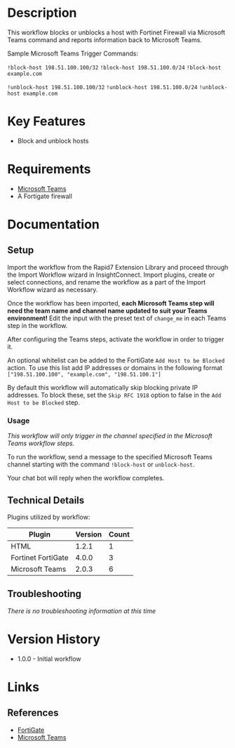 # Description

This workflow blocks or unblocks a host with Fortinet Firewall via Microsoft Teams command and reports information back to Microsoft Teams.

Sample Microsoft Teams Trigger Commands:

`!block-host 198.51.100.100/32`
`!block-host 198.51.100.0/24`
`!block-host example.com`

`!unblock-host 198.51.100.100/32`
`!unblock-host 198.51.100.0/24`
`!unblock-host example.com`

# Key Features

* Block and unblock hosts 

# Requirements


* [Microsoft Teams](https://insightconnect.help.rapid7.com/docs/microsoft-teams)
* A Fortigate firewall

# Documentation

## Setup

Import the workflow from the Rapid7 Extension Library and proceed through the Import Workflow wizard in InsightConnect. Import plugins, create or select connections, and rename the workflow as a part of the Import Workflow wizard as necessary.

Once the workflow has been imported, **each Microsoft Teams step will need the team name and channel name updated to suit your Teams environment!** Edit the input with the preset text of `change_me` in each Teams step in the workflow.

After configuring the Teams steps, activate the workflow in order to trigger it.
 
An optional whitelist can be added to the FortiGate `Add Host to be Blocked` action. To use this list add IP addresses or domains in the following format `["198.51.100.100", "example.com", "198.51.100.1"]`

By default this workflow will automatically skip blocking private IP addresses. To block these, set the `Skip RFC 1918` option to false in the `Add Host to be Blocked` step.

### Usage

*This workflow will only trigger in the channel specified in the Microsoft Teams workflow steps.*

To run the workflow, send a message to the specified Microsoft Teams channel starting with the command `!block-host` or `unblock-host`.

Your chat bot will reply when the workflow completes.

## Technical Details

Plugins utilized by workflow:

|Plugin|Version|Count|
|----|----|--------|
|HTML|1.2.1|1|
|Fortinet FortiGate|4.0.0|3|
|Microsoft Teams|2.0.3|6|

## Troubleshooting

_There is no troubleshooting information at this time_

# Version History

* 1.0.0 - Initial workflow

# Links

## References

* [FortiGate](https://www.fortinet.com/products/next-generation-firewall.html)
* [Microsoft Teams](https://teams.microsoft.com)
